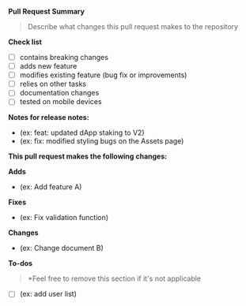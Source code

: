 **Pull Request Summary**

> Describe what changes this pull request makes to the repository

**Check list**

- [ ] contains breaking changes
- [ ] adds new feature
- [ ] modifies existing feature (bug fix or improvements)
- [ ] relies on other tasks
- [ ] documentation changes
- [ ] tested on mobile devices

**Notes for release notes:**

- (ex: feat: updated dApp staking to V2)
- (ex: fix: modified styling bugs on the Assets page)

**This pull request makes the following changes:**

**Adds**

- (ex: Add feature A)

**Fixes**

- (ex: Fix validation function)

**Changes**

- (ex: Change document B)

**To-dos**

> \*Feel free to remove this section if it's not applicable

- [ ] (ex: add user list)
